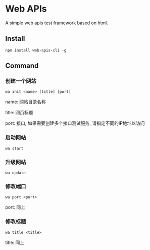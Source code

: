 # Web APIs

A simple web apis test framework based on html.

## Install

`npm install web-apis-cli -g`

## Command

### 创建一个网站

`wa init <name> [title] [port]`

name: 网站目录名称

title: 网页标题

port: 接口, 如果需要创建多个接口测试服务, 请指定不同的IP地址以访问

### 启动网站

`wa start`

### 升级网站

`wa update`

### 修改端口

`wa port <port>`

port: 同上

### 修改标题

`wa title <title>`

title: 同上